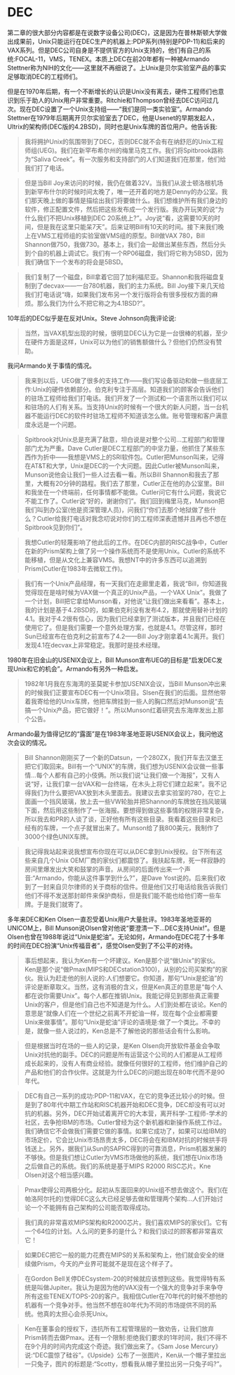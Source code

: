 # DEC

第二章的很大部分内容都是在说数字设备公司(DEC)，这是因为在普林斯顿大学做出成果前，Unix只能运行在DEC生产的机器上:PDP系列(特别是PDP-11)和后来的VAX系列。但是DEC公司自身是不提供官方的Unix支持的，他们有自己的系统:FOCAL-11，VMS，TENEX。本质上DEC在前20年都有一种被Armando Stettner称为NIH的文化——这里就不再细说了。上Unix是贝尔实验室产品的事实足够取消DEC的工程师们。

但是在1970年后期，有一个不断增长的认识是Unix没有离去，硬件工程师们也意识到乐于助人的Unix用户非常重要。Ritchie和Thompson曾经去DEC访问过几次。现在DEC设置了一个Unix支持组——“我们是同一类实验室”。Armando Stettner在1979年后期离开贝尔实验室去了DEC，他是Usenet的早期发起人，Ultrix的架构师(DEC版的4.2BSD)，同时也是Unix车牌的首位用户。他告诉我:

> 我将拥护Unix的氛围带到了DEC，否则DEC就不会有在纳舒厄的Unix工程师组(UEG)。我们在新罕布希尔州的梅里马克工作。我们将Spitbrook路称为“Saliva Creek”。有一次服务和支持部门的人们知道我们在那里，他们给我们打了电话。

> 但是当Bill Joy来访问的时候，我仍在做着32V。当我们从波士顿洛根机场到新罕布什尔的时候时间太晚了，唯一还开着的地方是Denny的办公室。我们那天晚上做的事情是描绘出我们将要做什么。我们想维护所有我们身边的软件，修正配置文件，然后把这些发布成一个发行版。我办开玩笑的说“为什么我们不把Unix移植到DEC 20系统上?”。Joy说“看，这需要10天的时间，但是我在这里只能呆7天”。后来证明Bill有10天的时间。接下来我们晚上在VMS工程师组的实验室做VMS组的原型。Bill做VAX 780，Bill Shannon做750，我做730。基本上，我们会一起做出某些东西，然后分头到个自的机器上调试它。我们有一个RP06磁盘，我们将它称为5BSD，因为我们确信下一个发布的将会是5BSD。

> 我们复制了一个磁盘，Bill拿着它回了加利福尼亚。Shannon和我将磁盘复制到了decvax——一台780机器，我们的主力系统。Bill Joy接下来几天给我们打电话说“嗨，如果我们发布另一个发行版将会有很多授权方面的麻烦。那么我们为什么不把它称之为4.1BSD?”。

10年后的DEC似乎是在反对Unix。Steve Johnson向我评论说:

> 当然，当VAX机型出现的时候，很明显DEC认为它是一台很棒的机器，至少在硬件方面是这样，Unix可以为他们的销售额做什么？但他们仍然没有赞助。

我问Armando关于事情的情况。

> 我来到以后，UEG做了很多的支持工作——我们写设备驱动和做一些底层工作:Unix的硬件依赖部分。伯克利专注于高层。知道我们的顾客会告诉他们的驻场工程师给我们打电话。我们开发了一个测试和一个语言所以我们可以和驻场的人们有关系。当支持Unix的时候有一个很大的新人问题，当一台机器不能运行DEC的软件时驻场工程师不知道该怎么做。账号管理和客户满意度永远是一个问题。

> Spitbrook对Unix总是充满了敌意，坦白说是对整个公司...工程部门和管理部门尤为严重。Dave Cutler是DEC工程部门的中坚力量，他抓住了某些东西作为折中——我想是VMS上的SRI软件包。Cutler把Munson叫来，记得在AT&T和大学，Unix是DEC的一个大问题。因此Cutler被Munson叫来，Munson说他会让我们一些人过去看一看。所以Bill Shannon和我去了那里，大概有20分钟的路程。我们去了那里，Cutler正在他的办公室里。Bill和我坐在一个终端前，任何事情都不能做。Cutler问它有什么问题，我说它不能工作了。Cutler说“好的，谢谢你们”。我们回到梅里马克，Munson把我们叫到办公室(他是资深管理人员)，问我们“你们去那个地狱做了些什么？Cutler给我打电话对我念叨说对你们的工程师深表遗憾并且再也不想在Spitbrook见到你们”。

> 我想Cutler的轻蔑影响了他此后的工作。在DEC内部的RISC战争中，Cutler在新的Prism架构上做了另一个操作系统而不是使用Unix。Cutler的系统不能移植，但是从文化上兼容VMS。我想NT中的许多东西可以追溯到Prism(Cutler在1983年去微软工作)。

> 我们有一个Unix产品经理，有一天我们在走廊里走着，我说“Bill，你知道我觉得现在是啥时候为VAX做一个真正的Unix产品，一个VAX Unix”。我做了一个计划，Bill把它拿给Munson看，对他说“让我们做出来看看”。基本上，我的计划是基于4.2BSD的，如果伯克利没有发布4.2，那就使用替补计划的4.1。我对于4.2很有信心，因为我们已经拿到了测试版本，并且我们已经在使用它了。但是我们需要一个意外处理方案，也就是4.1。尽管这样，那时Sun已经宣布在伯克利之前宣布了4.2——Bill Joy才刚拿着4.1c离开。我们发现4.1在decvax上非常稳定。我那时是技术经理。

1980年在旧金山的USENIX会议上，Bill Munson宣布UEG的目标是“启发DEC发现Unix和它的机会”。Armando有另外一种启发。

> 1982年1月我在东海湾的圣莫妮卡参加USENIX会议，当Bill Munson冲出来的时候我们正要宣布DEC有一个Unix项目。Slsen在我们的后面。显然他带着我寄给他的Unix车牌，他把车牌挂到一些人的胸口然后对Munson说“去搞一个Unix产品，把它做好！”。所以Munson红着研究去东海岸发出上那个公告。

Armando最为值得记忆的“露面”是在1983年圣地亚哥USENIX会议上，我问他这次会议的情况。

> Bill Shannon刚刚买了一个新的Datsun，一个280ZX，我们开车去汉堡王把它们取回来。Bill有一个“UNIX”的车牌，我们想为USENIX会议做一些事情...每个人都有自己的小伎俩。所以我们说“让我们做一个海报”，又有人说“好，让我们拿一台VAX和一台终端，在木头上将它们建立起来”。我不记得我们为什么要把VAX放到木头里面去。我建议去拿实验室的780，在它上面画一个挡风玻璃，放上去一些VW轮胎并把Shannon的车牌放在挡风玻璃下面，然后用这些制作了一张海报。要想得到做这些事情的权限非常复杂，所以我去和PR的人谈了谈，正好他有所有这些目录。我看着这些目录和已经有的车牌，一个点子就冒出来了。Munson给了我800美元，我制作了3000个绿色UNIX车牌。

> 我记得我站起来说我想宣布你现在可以从DEC拿到Unix授权。台下所有这些来自几个Unix OEM厂商的家伙们都震惊了。我扶起车牌，死一样寂静的房间里爆发出大笑和鼓掌的声音。从房间的后面传出来一个声音:“Armando，你能从这件事学到什么?”，是Dave Yost说的。后来我们收到了一封来自贝尔律师的关于商标的信件。但是他们又打电话给我告诉我们他们不得不发送那封邮件来保护商标，但是我们能不能也给他们寄一些车牌。于是我们就寄了。

多年来DEC和Ken Olsen一直忍受着Unix用户大量批评。1983年圣地亚哥的UNICOM上，Bill Munson说Olsen曾对他说“要澄清一下...DEC支持Unix!”。但是Olsen也曾在1988年说过“Unix是蛇油”。无论如何，Armando在DEC花了十多年的时间在DEC扮演“Unix传福音者”，感觉Olsen受到了不公平的对待。

> 事后想起来，我认为Ken有一个坏建议。Ken是那个说“做Unix”的家伙。Ken是那个说“做Pmax(MIPS和DECstation3100)，从别的公司买架构”的家伙。我认为赶走他的别人说的:人们想要它。你知道，那句“Unix是蛇油”的评论是断章取义。当然，这有消极的含义，但是Ken真正的意思是“每个人都在说你需要Unix”。每个人都在推销Unix。我能记得见到那些真正需要Unix的客户，但是他们自己也不知道是为什么。人们到处都在谈论。Ken的意思是“就像人们在一个世纪之前离不开蛇油一样，现在每个企业都需要Unix来做事情”。那句“Unix是蛇油”评论的语境是:做了一个类比。不幸的是，就像一些人说过的，Ken总是不了解他说的那些话会有什么影响。

> 但是根据当时在场的一些人的记录，是Ken Olsen向开放软件基金会争取Unix对抗他的副手。DEC的问题是所有运营这个公司的人们都是从工程师成长起来的，没有人有商业经验。就像任何很好的工程师，他们维护自己的产品和他们的合作伙伴。这就是为什么DEC的问题出现在80年代而不是90年代。

> DEC有自己一系列的成功:PDP-11和VAX，在它的竞争还比较小的时候。但是到了80年代中期工作站和RISC机器开始和DEC竞争，DEC却没有可以对抗的机器。另外，DEC开始试着离开它的大本营，离开科学-工程师-学术的社区，去争抢IBM的市场。Cutler曾经为这个新机器和新操作系统工作过。我们确信它不会做我们需要它做的事情。如果它成功了，如果可以给IBM的市场定价，它会比Unix市场昂贵太多，DEC将会在和IBM对抗的时候拱手将钱送上。另外，据我们从Sun的SAPRC得到的可靠消息，Prism机器发展的不够快。但是我们想让Cutler为VMS市场做他的系统，我们想在Unix市场之后做自己的系统。我们的系统是基于MIPS R2000 RISC芯片。Kne Olsen对这个相当感兴趣。

> Pmax使得公司两极分化。起初从东面回来的Unix组不想去做这个。我们(在帕洛阿尔托的)觉得DEC这么大已经足够去做和管理两个架构...人们开始讨论一个不能拥有自己架构的公司能否取得成功。

> 我们真的非常喜欢MIPS架构和R2000芯片。我们喜欢MIPS的家伙们。它有一个64位的计划。人么问的更多的是什么？和我们谈过的顾客都非常喜欢它！

> 如果DEC把它一般的能力花费在MIPS的关系和架构上，他们就会安全的继续做Prism，今天的产业界可能就不是现在这个样子了。

> 在Gordon Bell关停DECsystem-20的时候就应该想到这些。我觉得特有系统是叫做Jupiter。我认为是因为他的VAX没有一个强大的竞争对手来争夺所有这些TENEX/TOPS-20的客户。我相信Cutler在70年代的时候不想他的机器有一个竞争对手。他当然不想在80年代为不同的市场提供不同的系统。他真的太担心会杀死Unix。

> Ken在董事会的授权下，违抗所有工程管理层的一致劝告，让我们放弃Prism转而去做Pmax。还有一个限制:拒绝我们要求的1年时间，我们不得不在9个月的时间内完成这个奇迹。我们做出来了。《Sam Jose Mercury》说:“DEC震惊了硅谷”。《Upside》公布了一张图片，Ken从一个帽子里拉出一只兔子，图片的标题是:“Scotty，想看我从帽子里拉出另一只兔子吗?”。

> 
